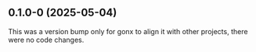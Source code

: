 ## 0.1.0-0 (2025-05-04)

This was a version bump only for gonx to align it with other projects, there were no code changes.